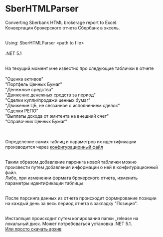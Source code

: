 # SberHTMLParser
Converting Sberbank HTML brokerage report to Excel.
<br>Конвертация брокерского отчета Сбербанк в эксель.

<br>Using: SberHTMLParser &#60;path to file>
<br><br>.NET 5.1

<br>На текущий момент мне известно про следующие таблички в отчете
<br>
<br>"Оценка активов"
<br>"Портфель Ценных Бумаг"
<br>"Денежные средства"
<br>"Движение денежных средств за период"
<br>"Сделки купли/продажи ценных бумаг"
<br>"Движение ЦБ, не связанное с исполнением сделок"
<br>"Сделки РЕПО"
<br>"Выплаты дохода от эмитента на внешний счет"
<br>"Справочник Ценных Бумаг"

<br><br>Определение самих таблиц и параметров их идентификации производится через <a href="https://github.com/PeterKirillow/SberHTMLParser/blob/master/App.config">конфигурационный файл</a>

<br>Таким образом добавление парсинга новой таблички можно произвести путем добавления информации о ней в конфигурационный файл.
<br>Либо, при изменении формата брокерского отчета, изменить параметры идентификации таблицы

<br>После парсинга данных из отчета происходит формирование позиции на каждый день за весь период отчета в закладку "Позиция".

<br>Инсталяция происходит путем копирования папки _release на локальный диск. Может потребоваться установка .NET 5.1.
<br><a href="https://downgit.github.io/#/home?url=https://github.com/PeterKirillow/SberHTMLParser/tree/master/_release/net5.0">Или просто скачать архив</a>

